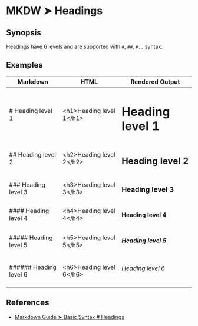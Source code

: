 # MKDW ➤ Headings

## Synopsis

Headings have 6 levels and are supported with `#`, `##`, `#..` syntax.

## Examples

Markdown|HTML|Rendered Output
-|-|-
# Heading level 1 | <​h1>Heading level 1<​/h1> | <h1>Heading level 1</h1>
## Heading level 2 | <​h2>Heading level 2<​/h2> | <h2>Heading level 2</h2>
### Heading level 3 | <​h3>Heading level 3<​/h3> | <h3>Heading level 3</h3>
#### Heading level 4 | <​h4>Heading level 4<​/h4> | <h4>Heading level 4</h4>
##### Heading level 5 | <​h5>Heading level 5<​/h5> | <h5>Heading level 5</h5>
###### Heading level 6 | <​h6>Heading level 6<​/h6> | <h6>Heading level 6</h6>

## References

- [Markdown Guide ➤ Basic Syntax # Headings](https://www.markdownguide.org/basic-syntax/#headings)

